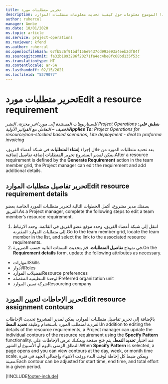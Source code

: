 ```yaml
---
title: تحرير متطلبات مورد
description: يوفر هذا الموضوع معلومات حول كيفية تحديث معلومات متطلبات الموارد.
author: ruhercul
manager: Annbe
ms.date: 10/01/2020
ms.topic: article
ms.service: project-operations
ms.reviewer: kfend
ms.author: ruhercul
ms.openlocfilehash: 67fb536f91bdf156e9437cd993e93a4eeb2df84f
ms.sourcegitcommit: fa32b1893286f20271fa4ec4be8fc68bd135f53c
ms.translationtype: HT
ms.contentlocale: ar-SA
ms.lasthandoff: 02/15/2021
ms.locfileid: "5279077"
---
```

# <a name="edit-a-resource-requirement"></a><span data-ttu-id="e3b81-103">تحرير متطلبات مورد</span><span class="sxs-lookup"><span data-stu-id="e3b81-103">Edit a resource requirement</span></span>

<span data-ttu-id="e3b81-104">_**ينطبق علي:** ‏‫Project Operations للسيناريوهات المستندة إلى مورد/غير مخزنة‬، ‏‫النشر الخفيف – التعامل مع الفواتير الأولية‬_</span><span class="sxs-lookup"><span data-stu-id="e3b81-104">_**Applies To:** Project Operations for resource/non-stocked based scenarios, Lite deployment - deal to proforma invoicing_</span></span>

<span data-ttu-id="e3b81-105">بعد تحديد متطلبات المورد من خلال إجراء **إنشاء المتطلبات** في شبكة أعضاء الفريق، يمكن لمدير المشروع تحرير المتطلبات إضافة تفاصيل إضافية.</span><span class="sxs-lookup"><span data-stu-id="e3b81-105">After a resource requirement is defined by the **Generate Requirement** action in the team member grid, the Project manager can edit the requirement and add additional details.</span></span>

## <a name="edit-resource-requirement-details"></a><span data-ttu-id="e3b81-106">تحرير تفاصيل متطلبات الموارد</span><span class="sxs-lookup"><span data-stu-id="e3b81-106">Edit resource requirement details</span></span>

<span data-ttu-id="e3b81-107">بصفتك مدير مشروع، أكمل الخطوات التالية لتحرير متطلبات المورد الخاصة بعضو الفريق.</span><span class="sxs-lookup"><span data-stu-id="e3b81-107">As a Project manager, complete the following steps to edit a team member’s resource requirement.</span></span>

1. <span data-ttu-id="e3b81-108">انتقل إلى شبكة أعضاء الفريق، وحدد موقع عضو الفريق في القائمة، وحدد الارتباط إلى متطلبات الموارد المقترنة.</span><span class="sxs-lookup"><span data-stu-id="e3b81-108">Go to the team member grid, locate the team member in the list, and select the link to the associated resource requirements.</span></span>
2. <span data-ttu-id="e3b81-109">في نموذج **تفاصيل المتطلبات**، قم بتحديث السمات التالية حسب الضرورة.</span><span class="sxs-lookup"><span data-stu-id="e3b81-109">On the **Requirement details** form, update the following attributes as necessary.</span></span>

- <span data-ttu-id="e3b81-110">المهارات</span><span class="sxs-lookup"><span data-stu-id="e3b81-110">Skills</span></span>
- <span data-ttu-id="e3b81-111">الأدوار</span><span class="sxs-lookup"><span data-stu-id="e3b81-111">Roles</span></span>
- <span data-ttu-id="e3b81-112">تفضيلات الموارد</span><span class="sxs-lookup"><span data-stu-id="e3b81-112">Resource preferences</span></span>
- <span data-ttu-id="e3b81-113">الوحدة التنظيمية المفضلة</span><span class="sxs-lookup"><span data-stu-id="e3b81-113">Preferred organization unit</span></span>
- <span data-ttu-id="e3b81-114">شركة تعيين الموارد‬</span><span class="sxs-lookup"><span data-stu-id="e3b81-114">Resourcing company</span></span>

## <a name="edit-resource-assignment-contours"></a><span data-ttu-id="e3b81-115">تحرير الإحاطات لتعيين المورد</span><span class="sxs-lookup"><span data-stu-id="e3b81-115">Edit resource assignment contours</span></span>

<span data-ttu-id="e3b81-116">بالإضافة إلى تحرير تفاصيل متطلبات الموارد، يمكن لمدير المشروع تحديث الإحاطات الفردية لمتطلب المورد باستخدام وظيفة **تحديد النمط**.</span><span class="sxs-lookup"><span data-stu-id="e3b81-116">In addition to editing the details of the resource requirements, a Project manager can update the individual contours of the resource requirement using the **Specify Pattern** functionality.</span></span> <span data-ttu-id="e3b81-117">عند اختيار **تحديد النمط**، يتم فتح صفحة ويمكنك عرض الإحاطات على النطاق الزمني باليوم أو الأسبوع أو الشهر.</span><span class="sxs-lookup"><span data-stu-id="e3b81-117">When **Specify Pattern** is selected, a page opens and you can view contours at the day, week, or month time scale.</span></span> <span data-ttu-id="e3b81-118">ويمكن ضبط كل إحاطة لوقت البدء ووقت الانتهاء وإجمالي الجهد في فترة معينة.</span><span class="sxs-lookup"><span data-stu-id="e3b81-118">Each contour can be adjusted for start time, end time, and total effort in a given period.</span></span>

[!INCLUDE[footer-include](../includes/footer-banner.md)]